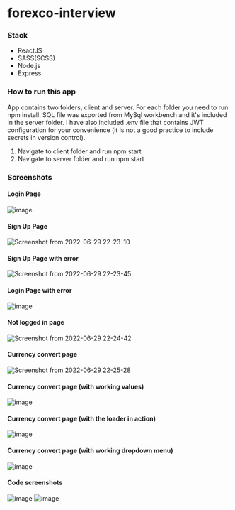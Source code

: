 # forexco-interview

### Stack

- ReactJS
- SASS(SCSS)
- Node.js
- Express

### How to run this app

App contains two folders, client and server. For each folder you need to run npm install. SQL file was exported from MySql workbench and it's included in the server folder.
I have also included .env file that contains JWT configuration for your convenience (it is not a good practice to include secrets in version control).

1. Navigate to client folder and run npm start
2. Navigate to server folder and run npm start

### Screenshots

#### Login Page
![image](https://user-images.githubusercontent.com/63575553/176828073-457e9dc1-b110-4e70-a0bf-d99013c44dfa.png)
#### Sign Up Page
![Screenshot from 2022-06-29 22-23-10](https://user-images.githubusercontent.com/63575553/176435324-9cac49bc-2570-4aff-96d6-a823b19bd4d5.png)
#### Sign Up Page with error
![Screenshot from 2022-06-29 22-23-45](https://user-images.githubusercontent.com/63575553/176435452-670e72e2-a2bd-4ce5-9e27-74f47ff0538c.png)
#### Login Page with error
![image](https://user-images.githubusercontent.com/63575553/176828332-2f13c9d8-1f93-4d75-ae68-387e6e0ec952.png)
#### Not logged in page
![Screenshot from 2022-06-29 22-24-42](https://user-images.githubusercontent.com/63575553/176435655-369c1bbb-118a-49b6-b3e6-51df1be78cf2.png)
#### Currency convert page
![Screenshot from 2022-06-29 22-25-28](https://user-images.githubusercontent.com/63575553/176435764-92c5b424-14a4-4491-9fb3-ddcb48a0f995.png)
#### Currency convert page (with working values)
![image](https://user-images.githubusercontent.com/63575553/176435884-1b334bcc-58c3-4c78-bb88-52ddf07534eb.png)
#### Currency convert page (with the loader in action)
![image](https://user-images.githubusercontent.com/63575553/176444728-8df5891c-a496-49d1-a7a9-6ce04f77a83c.png)
#### Currency convert page (with working dropdown menu)
![image](https://user-images.githubusercontent.com/63575553/176444797-a4847978-0d2d-453d-bf2f-9cf850dc4b9e.png)
#### Code screenshots
![image](https://user-images.githubusercontent.com/63575553/176438993-8f2638c9-139e-4e9f-9541-3ba09ec80485.png)
![image](https://user-images.githubusercontent.com/63575553/176438867-180126e0-da14-420c-9894-336dfe0b1400.png)
